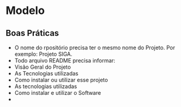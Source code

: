 # Modelo

## Boas Práticas
 - O nome do rpositório precisa ter o mesmo nome do Projeto. Por exemplo: Projeto SIGA.
 - Todo arquivo README precisa informar:
  - Visão Geral do Projeto
  - As Tecnologias utilizadas
  - Como instalar ou utilizar esse projeto
  - As tecnologias utilizadas
  - Como instalar e utilizar o Software
  - 
